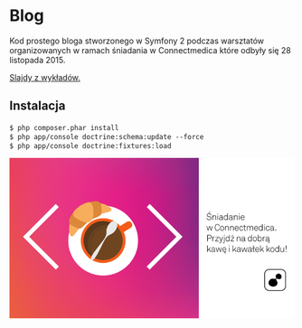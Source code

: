 Blog
========================

Kod prostego bloga stworzonego w Symfony 2 podczas warsztatów organizowanych w ramach
śniadania w Connectmedica które odbyły się 28 listopada 2015.

[Slajdy z wykładów.](/slides/index.html)

Instalacja
------------------------

```
$ php composer.phar install
$ php app/console doctrine:schema:update --force
$ php app/console doctrine:fixtures:load
```

![Śniadanie w Connectmedica](connectmedica.png)
